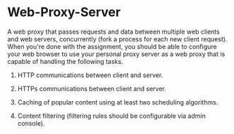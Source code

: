 # Web-Proxy-Server

A web proxy that passes requests and data between multiple web clients and 
web servers, concurrently (fork a process for each new client request). When you're done with the assignment, you 
should be able to configure your web browser to use your personal proxy server as a web proxy that is capable of 
handling the following tasks.
 
1. HTTP communications between client and server.

2. HTTPs communications between client and server.

3. Caching of popular content using at least two scheduling algorithms.

4. Content filtering (filtering rules should be configurable via admin console).
